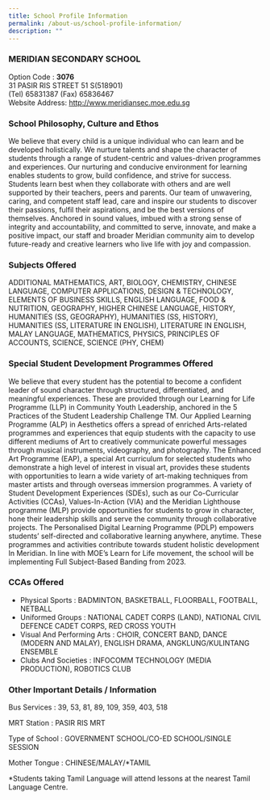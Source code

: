 ```yaml
---
title: School Profile Information
permalink: /about-us/school-profile-information/
description: ""
---
```


### **MERIDIAN SECONDARY SCHOOL**                 

Option Code : **3076**  <br>
31 PASIR RIS STREET 51 S(518901)  <br>
(Tel) 65831387 (Fax) 65836467  <br>
Website Address: http://www.meridiansec.moe.edu.sg

### **School Philosophy, Culture and Ethos**

We believe that every child is a unique individual who can learn and be developed holistically. We nurture talents and shape the character of students through a range of student-centric and values-driven programmes and experiences. Our nurturing and conducive environment for learning enables students to grow, build confidence, and strive for success. Students learn best when they collaborate with others and are well supported by their teachers, peers and parents. Our team of unwavering, caring, and competent staff lead, care and inspire our students to discover their passions, fulfil their aspirations, and be the best versions of themselves. Anchored in sound values, imbued with a strong sense of integrity and accountability, and committed to serve, innovate, and make a positive impact, our staff and broader Meridian community aim to develop future-ready and creative learners who live life with joy and compassion.

### **Subjects Offered**

ADDITIONAL MATHEMATICS, ART, BIOLOGY, CHEMISTRY, CHINESE LANGUAGE, COMPUTER APPLICATIONS, DESIGN & TECHNOLOGY, ELEMENTS OF BUSINESS SKILLS, ENGLISH LANGUAGE, FOOD & NUTRITION, GEOGRAPHY, HIGHER CHINESE LANGUAGE, HISTORY, HUMANITIES (SS, GEOGRAPHY), HUMANITIES (SS, HISTORY), HUMANITIES (SS, LITERATURE IN ENGLISH), LITERATURE IN ENGLISH, MALAY LANGUAGE, MATHEMATICS, PHYSICS, PRINCIPLES OF ACCOUNTS, SCIENCE, SCIENCE (PHY, CHEM)

### **Special Student Development Programmes Offered**

We believe that every student has the potential to become a confident leader of sound character through structured, differentiated, and meaningful experiences. These are provided through our Learning for Life Programme (LLP) in Community Youth Leadership, anchored in the 5 Practices of the Student Leadership Challenge TM. Our Applied Learning Programme (ALP) in Aesthetics offers a spread of enriched Arts-related programmes and experiences that equip students with the capacity to use different mediums of Art to creatively communicate powerful messages through musical instruments, videography, and photography. The Enhanced Art Programme (EAP), a special Art curriculum for selected students who demonstrate a high level of interest in visual art, provides these students with opportunities to learn a wide variety of art-making techniques from master artists and through overseas immersion programmes. A variety of Student Development Experiences (SDEs), such as our Co-Curricular Activities (CCAs), Values-In-Action (VIA) and the Meridian Lighthouse programme (MLP) provide opportunities for students to grow in character, hone their leadership skills and serve the community through collaborative projects. The Personalised Digital Learning Programme (PDLP) empowers students’ self-directed and collaborative learning anywhere, anytime. These programmes and activities contribute towards student holistic development In Meridian. In line with MOE’s Learn for Life movement, the school will be implementing Full Subject-Based Banding from 2023.

### **CCAs Offered**

- Physical Sports : BADMINTON, BASKETBALL, FLOORBALL, FOOTBALL, NETBALL
- Uniformed Groups : NATIONAL CADET CORPS (LAND), NATIONAL CIVIL DEFENCE CADET CORPS, RED CROSS YOUTH
- Visual And Performing Arts : CHOIR, CONCERT BAND, DANCE (MODERN AND MALAY), ENGLISH DRAMA, ANGKLUNG/KULINTANG ENSEMBLE
- Clubs And Societies : INFOCOMM TECHNOLOGY (MEDIA PRODUCTION), ROBOTICS CLUB

### **Other Important Details / Information**

Bus Services : 39, 53, 81, 89, 109, 359, 403, 518

MRT Station : PASIR RIS MRT

Type of School : GOVERNMENT SCHOOL/CO-ED SCHOOL/SINGLE SESSION

Mother Tongue : CHINESE/MALAY/\*TAMIL

*Students taking Tamil Language will attend lessons at the nearest Tamil Language Centre.